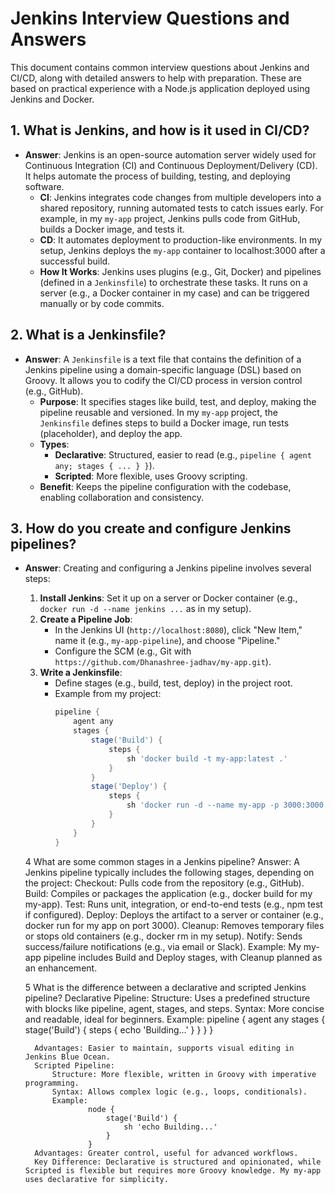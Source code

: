 # Jenkins Interview Questions and Answers

This document contains common interview questions about Jenkins and CI/CD, along with detailed answers to help with preparation. These are based on practical experience with a Node.js application deployed using Jenkins and Docker.

## 1. What is Jenkins, and how is it used in CI/CD?
- **Answer**: Jenkins is an open-source automation server widely used for Continuous Integration (CI) and Continuous Deployment/Delivery (CD). It helps automate the process of building, testing, and deploying software.
  - **CI**: Jenkins integrates code changes from multiple developers into a shared repository, running automated tests to catch issues early. For example, in my `my-app` project, Jenkins pulls code from GitHub, builds a Docker image, and tests it.
  - **CD**: It automates deployment to production-like environments. In my setup, Jenkins deploys the `my-app` container to localhost:3000 after a successful build.
  - **How It Works**: Jenkins uses plugins (e.g., Git, Docker) and pipelines (defined in a `Jenkinsfile`) to orchestrate these tasks. It runs on a server (e.g., a Docker container in my case) and can be triggered manually or by code commits.

## 2. What is a Jenkinsfile?
- **Answer**: A `Jenkinsfile` is a text file that contains the definition of a Jenkins pipeline using a domain-specific language (DSL) based on Groovy. It allows you to codify the CI/CD process in version control (e.g., GitHub).
  - **Purpose**: It specifies stages like build, test, and deploy, making the pipeline reusable and versioned. In my `my-app` project, the `Jenkinsfile` defines steps to build a Docker image, run tests (placeholder), and deploy the app.
  - **Types**:
    - **Declarative**: Structured, easier to read (e.g., `pipeline { agent any; stages { ... } }`).
    - **Scripted**: More flexible, uses Groovy scripting.
  - **Benefit**: Keeps the pipeline configuration with the codebase, enabling collaboration and consistency.

## 3. How do you create and configure Jenkins pipelines?
- **Answer**: Creating and configuring a Jenkins pipeline involves several steps:
  1. **Install Jenkins**: Set it up on a server or Docker container (e.g., `docker run -d --name jenkins ...` as in my setup).
  2. **Create a Pipeline Job**:
     - In the Jenkins UI (`http://localhost:8080`), click "New Item," name it (e.g., `my-app-pipeline`), and choose "Pipeline."
     - Configure the SCM (e.g., Git with `https://github.com/Dhanashree-jadhav/my-app.git`).
  3. **Write a Jenkinsfile**:
     - Define stages (e.g., build, test, deploy) in the project root.
     - Example from my project:
       ```groovy
       pipeline {
           agent any
           stages {
               stage('Build') {
                   steps {
                       sh 'docker build -t my-app:latest .'
                   }
               }
               stage('Deploy') {
                   steps {
                       sh 'docker run -d --name my-app -p 3000:3000 my-app:latest'
                   }
               }
           }
       }

    4    What are some common stages in a Jenkins pipeline?
        Answer: A Jenkins pipeline typically includes the following stages, depending on the project:
        Checkout: Pulls code from the repository (e.g., GitHub).
        Build: Compiles or packages the application (e.g., docker build for my my-app).
        Test: Runs unit, integration, or end-to-end tests (e.g., npm test if configured).
        Deploy: Deploys the artifact to a server or container (e.g., docker run for my app on port 3000).
        Cleanup: Removes temporary files or stops old containers (e.g., docker rm in my setup).
        Notify: Sends success/failure notifications (e.g., via email or Slack).
        Example: My my-app pipeline includes Build and Deploy stages, with Cleanup planned as an enhancement.
    
    
    
    5   What is the difference between a declarative and scripted Jenkins pipeline?
        Declarative Pipeline:
            Structure: Uses a predefined structure with blocks like pipeline, agent, stages, and steps.
            Syntax: More concise and readable, ideal for beginners.
            Example:
                pipeline {
                    agent any
                    stages {
                        stage('Build') {
                            steps {
                                echo 'Building...'
                            }
                        }
                    }
                }
                    
        Advantages: Easier to maintain, supports visual editing in Jenkins Blue Ocean.
        Scripted Pipeline:
            Structure: More flexible, written in Groovy with imperative programming.
            Syntax: Allows complex logic (e.g., loops, conditionals).
            Example:
                    node {
                        stage('Build') {
                            sh 'echo Building...'
                        }
                    }
        Advantages: Greater control, useful for advanced workflows.
        Key Difference: Declarative is structured and opinionated, while Scripted is flexible but requires more Groovy knowledge. My my-app uses declarative for simplicity.